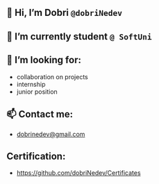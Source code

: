 ## 👋 Hi, I’m Dobri `@dobriNedev`

## 🌱 I’m currently student `@ SoftUni`

## 💞️ I’m looking for:
- collaboration on projects
- internship
- junior position 

## 📫 Contact me:
- dobrinedev@gmail.com

## Certification:
- https://github.com/dobriNedev/Certificates

<!---
dobriNedev/dobriNedev is a ✨ special ✨ repository because its `README.md` (this file) appears on your GitHub profile.
You can click the Preview link to take a look at your changes.
--->
